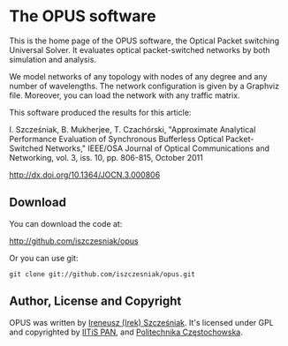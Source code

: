 # The OPUS software

This is the home page of the OPUS software, the Optical Packet
switching Universal Solver. It evaluates optical packet-switched
networks by both simulation and analysis.

We model networks of any topology with nodes of any degree and any
number of wavelengths. The network configuration is given by a
Graphviz file.  Moreover, you can load the network with any traffic
matrix.

This software produced the results for this article:

I. Szcześniak, B. Mukherjee, T. Czachórski, "Approximate Analytical
Performance Evaluation of Synchronous Bufferless Optical
Packet-Switched Networks," IEEE/OSA Journal of Optical Communications
and Networking, vol. 3, iss. 10, pp. 806-815, October 2011

<http://dx.doi.org/10.1364/JOCN.3.000806>

## Download

You can download the code at:

<http://github.com/iszczesniak/opus>

Or you can use git:

`git clone git://github.com/iszczesniak/opus.git`

## Author, License and Copyright

OPUS was written by [Ireneusz (Irek) Szcześniak](www.irkos.org).  It's
licensed under GPL and copyrighted by [IITiS PAN](iitis.pl), and
[Politechnika Częstochowska](pcz.pl).
